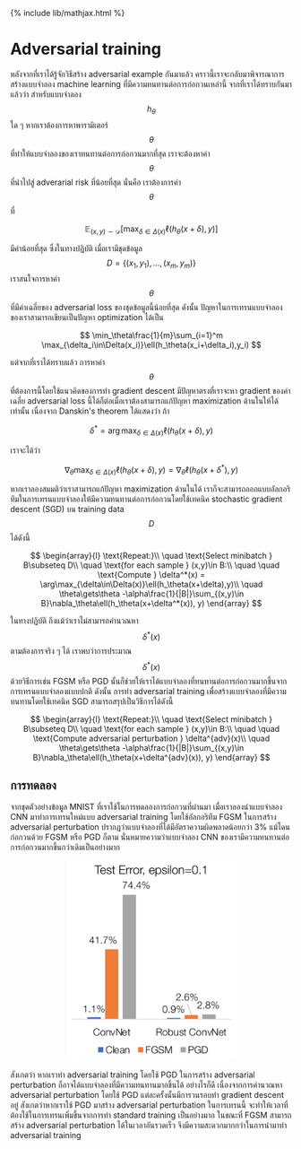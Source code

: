 {% include lib/mathjax.html %}
# Adversarial training

หลังจากที่เราได้รู้จักวิธีสร้าง adversarial example กันมาแล้ว คราวนี้เราจะกลับมาพิจารณาการสร้างแบบจำลอง machine learning 
ที่มีความทนทานต่อการก่อกวนเหล่านี้ จากที่เราได้ทราบกันมาแล้วว่า สำหรับแบบจำลอง $$h_\theta$$ ใด ๆ หากเราต้องการหาพารามิเตอร์ $$\theta$$
ที่ทำให้แบบจำลองของเราทนทานต่อการก่อกวนมากที่สุด เราจะต้องหาค่า $$\theta$$ ที่นำไปสู่ adverarial risk ที่น้อยที่สุด นั่นคือ เราต้องการค่า $$\theta$$ ที่

$$
\mathbb{E}_{(x,y)\sim\mathcal{D}}[\max_{\delta\in\Delta(x)}\ell(h_\theta(x+\delta),y)]
$$

มีค่าน้อยที่สุด ซึ่งในทางปฏิบัติ เมื่อเรามีชุดข้อมูล $$D=\{(x_1,y_1),\dots,(x_m,y_m)\}$$ เราสนใจการหาค่า $$\theta$$ ที่มีค่าเฉลี่ยของ adversarial loss ของชุดข้อมูลนี้น้อยที่สุด ดังนั้น ปัญหาในการเทรนแบบจำลองของเราสามารถเขียนเป็นปัญหา optimization ได้เป็น

$$
\min_\theta\frac{1}{m}\sum_{i=1}^m \max_{\delta_i\in\Delta(x_i)}\ell(h_\theta(x_i+\delta_i),y_i)
$$

แต่จากที่เราได้ทราบแล้ว การหาค่า $$\theta$$ ที่ต้องการนี้โดยใช้แนวคิดของการทำ gradient descent มีปัญหาตรงที่เราจะหา gradient ของค่าเฉลี่ย adversarial loss นี้ได้ก็ต่อเมื่อเราต้องสามารถแก้ปัญหา maximization ด้านในให้ได้เท่านั้น เนื่องจาก Danskin's theorem ได้แสดงว่า ถ้า

$$
\delta^*=\arg\max_{\delta\in\Delta(x)}\ell(h_\theta(x+\delta),y)
$$

เราจะได้ว่า

$$
\nabla_\theta\max_{\delta\in\Delta(x)}\ell(h_\theta(x+\delta),y) = \nabla_\theta\ell(h_\theta(x+\delta^*),y)
$$

หากเราลองสมมติว่าเราสามารถแก้ปัญหา maximization ด้านในได้ เราก็จะสามารถออกแบบอัลกอริทึมในการเทรนแบบจำลองให้มีความทนทานต่อการก่อกวนโดยใช้เทคนิค stochastic gradient descent (SGD) บน training data $$D$$ ได้ดังนี้

$$
\begin{array}{l}
\text{Repeat:}\\
\quad \text{Select minibatch } B\subseteq D\\
\quad \text{for each sample } (x,y)\in B:\\
\quad \quad \text{Compute } \delta^*(x) = \arg\max_{\delta\in\Delta(x)}\ell(h_\theta(x+\delta),y)\\
\quad \theta\gets\theta -\alpha\frac{1}{|B|}\sum_{(x,y)\in B}\nabla_\theta\ell(h_\theta(x+\delta^*(x)), y)
\end{array}
$$

ในทางปฏิบัติ ถึงแม้ว่าเราไม่สามารถคำนวณหา $$\delta^*(x)$$ ตามต้องการจริง ๆ ได้ เราพบว่าการประมาณ $$\delta^*(x)$$ ด้วยวิธีการเช่น FGSM หรือ PGD นั้นก็ช่วยให้เราได้แบบจำลองที่ทนทานต่อการก่อกวนมากขึ้นจากการเทรนแบบจำลองแบบปกติ ดังนั้น การทำ adversarial training เพื่อสร้างแบบจำลองที่มีความทนทานโดยใช้เทคนิค SGD สามารถสรุปเป็นวิธีการได้ดังนี้

$$
\begin{array}{l}
\text{Repeat:}\\
\quad \text{Select minibatch } B\subseteq D\\
\quad \text{for each sample } (x,y)\in B:\\
\quad \quad \text{Compute adversarial perturbation } \delta^{adv}(x)\\
\quad \theta\gets\theta -\alpha\frac{1}{|B|}\sum_{(x,y)\in B}\nabla_\theta\ell(h_\theta(x+\delta^{adv}(x)), y)
\end{array}
$$

## การทดลอง

จากชุดตัวอย่างข้อมูล MNIST ที่เราใช้ในการทดลองการก่อกวนที่ผ่านมา เมื่อเราลองนำแบบจำลอง CNN มาทำการเทรนใหม่แบบ adversarial training โดยใช้อัลกอริทึม FGSM ในการสร้าง adversarial perturbation ปรากฏว่าแบบจำลองที่ได้มีอัตราความผิดพลาดน้อยกว่า 3% แม้โดนก่อกวนด้วย FGSM หรือ PGD ก็ตาม นั่นหมายความว่าแบบจำลอง CNN ของเรามีความทนทานต่อการก่อกวนมากขึ้นกว่าเดิมเป็นอย่างมาก

<p align="center">
<img width="300" src="https://raw.githubusercontent.com/vacharapat/Adversarial-Machine-Learning/master/images/adv_training.png">
</p>

สังเกตว่า หากเราทำ adversarial training โดยใช้ PGD ในการสร้าง adversarial perturbation ก็อาจได้แบบจำลองที่มีความทนทานมากขึ้นได้ อย่างไรก็ดี เนื่องจากการคำนวณหา adversarial perturbation โดยใช้ PGD แต่ละครั้งนั้นมีการวนรอบทำ gradient descent อยู่ สังเกตว่าหากเราใช้ PGD มาสร้าง adversarial perturbation ในการเทรนนี้ จะทำให้เวลาที่ต้องใช้ในการเทรนเพิ่มขึ้นจากการทำ standard training เป็นอย่างมาก ในขณะที่ FGSM สามารถสร้าง adversarial perturbation ได้ในเวลาอันรวดเร็ว จึงมีความสะดวกมากกว่าในการนำมาทำ adversarial training 

